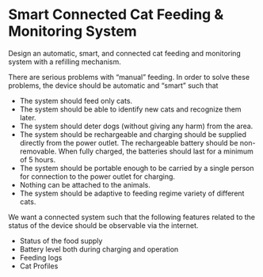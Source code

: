 # Smart Connected Cat Feeding & Monitoring System

Design an automatic, smart, and connected cat feeding and monitoring system with a refilling mechanism.

There are serious problems with “manual” feeding. In order to solve these problems, the device should be automatic and  “smart” such that

- The system should feed only cats.
- The system should be able to identify new cats and recognize them later. 
- The system should deter dogs (without giving any harm) from the area. 
- The system should be rechargeable and charging should be supplied directly from the power outlet. The rechargeable battery should be non-removable. When fully charged, the batteries should last for a minimum of 5 hours. 
- The system should be portable enough to be carried by a single person for connection to the power outlet for charging.
- Nothing can be attached to the animals.
- The system should be adaptive to feeding regime variety of different cats.

We want a connected system such that the following features related to the status of the device should be observable via the internet.

- Status of the food supply
- Battery level both during charging and operation
- Feeding logs
- Cat Profiles

